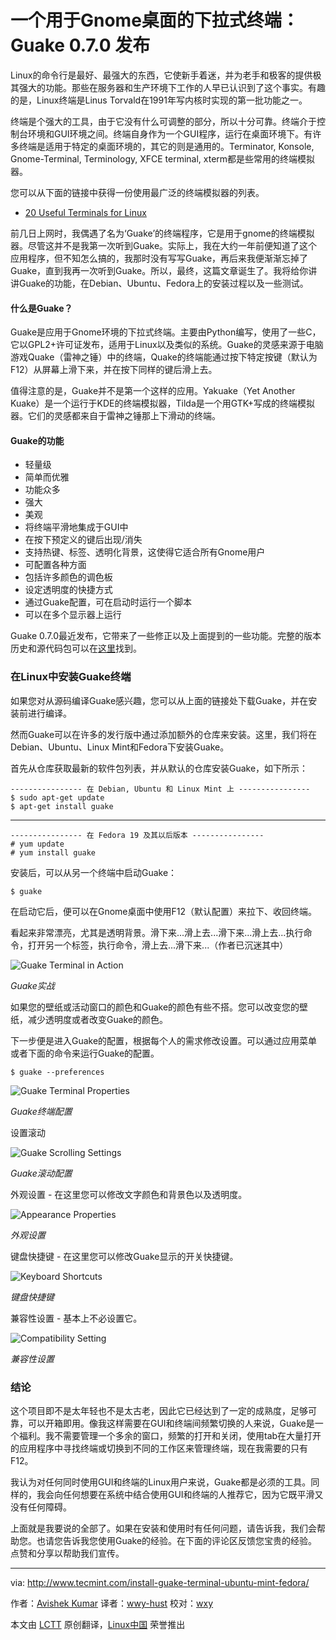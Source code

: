 一个用于Gnome桌面的下拉式终端： Guake 0.7.0 发布
================================================================================
Linux的命令行是最好、最强大的东西，它使新手着迷，并为老手和极客的提供极其强大的功能。那些在服务器和生产环境下工作的人早已认识到了这个事实。有趣的是，Linux终端是Linus Torvald在1991年写内核时实现的第一批功能之一。

终端是个强大的工具，由于它没有什么可调整的部分，所以十分可靠。终端介于控制台环境和GUI环境之间。终端自身作为一个GUI程序，运行在桌面环境下。有许多终端是适用于特定的桌面环境的，其它的则是通用的。Terminator, Konsole, Gnome-Terminal, Terminology, XFCE terminal, xterm都是些常用的终端模拟器。

您可以从下面的链接中获得一份使用最广泛的终端模拟器的列表。

- [20 Useful Terminals for Linux][1]

前几日上网时，我偶遇了名为‘Guake’的终端程序，它是用于gnome的终端模拟器。尽管这并不是我第一次听到Guake。实际上，我在大约一年前便知道了这个应用程序，但不知怎么搞的，我那时没有写写Guake，再后来我便渐渐忘掉了Guake，直到我再一次听到Guake。所以，最终，这篇文章诞生了。我将给你讲讲Guake的功能，在Debian、Ubuntu、Fedora上的安装过程以及一些测试。

#### 什么是Guake？ ####

Guake是应用于Gnome环境的下拉式终端。主要由Python编写，使用了一些C，它以GPL2+许可证发布，适用于Linux以及类似的系统。Guake的灵感来源于电脑游戏Quake（雷神之锤）中的终端，Quake的终端能通过按下特定按键（默认为F12）从屏幕上滑下来，并在按下同样的键后滑上去。

值得注意的是，Guake并不是第一个这样的应用。Yakuake（Yet Another Kuake）是一个运行于KDE的终端模拟器，Tilda是一个用GTK+写成的终端模拟器。它们的灵感都来自于雷神之锤那上下滑动的终端。

#### Guake的功能 ####

- 轻量级
- 简单而优雅
- 功能众多
- 强大
- 美观
- 将终端平滑地集成于GUI中
- 在按下预定义的键后出现/消失
- 支持热键、标签、透明化背景，这使得它适合所有Gnome用户
- 可配置各种方面
- 包括许多颜色的调色板
- 设定透明度的快捷方式
- 通过Guake配置，可在启动时运行一个脚本
- 可以在多个显示器上运行

Guake 0.7.0最近发布，它带来了一些修正以及上面提到的一些功能。完整的版本历史和源代码包可以在[这里][2]找到。

### 在Linux中安装Guake终端 ###

如果您对从源码编译Guake感兴趣，您可以从上面的链接处下载Guake，并在安装前进行编译。

然而Guake可以在许多的发行版中通过添加额外的仓库来安装。这里，我们将在Debian、Ubuntu、Linux Mint和Fedora下安装Guake。

首先从仓库获取最新的软件包列表，并从默认的仓库安装Guake，如下所示：

    ---------------- 在 Debian, Ubuntu 和 Linux Mint 上 ----------------
    $ sudo apt-get update
    $ apt-get install guake

----------

    ---------------- 在 Fedora 19 及其以后版本 ----------------
    # yum update
    # yum install guake

安装后，可以从另一个终端中启动Guake：

    $ guake

在启动它后，便可以在Gnome桌面中使用F12（默认配置）来拉下、收回终端。

看起来非常漂亮，尤其是透明背景。滑下来...滑上去...滑下来...滑上去...执行命令，打开另一个标签，执行命令，滑上去...滑下来...（作者已沉迷其中）

![Guake Terminal in Action](http://www.tecmint.com/wp-content/uploads/2015/05/Guake.png)

*Guake实战*

如果您的壁纸或活动窗口的颜色和Guake的颜色有些不搭。您可以改变您的壁纸，减少透明度或者改变Guake的颜色。

下一步便是进入Guake的配置，根据每个人的需求修改设置。可以通过应用菜单或者下面的命令来运行Guake的配置。

    $ guake --preferences

![Guake Terminal Properties](http://www.tecmint.com/wp-content/uploads/2015/05/Guake-Properties.png)

*Guake终端配置*

设置滚动

![Guake Scrolling Settings](http://www.tecmint.com/wp-content/uploads/2015/05/Guake-Scrolling.png)

*Guake滚动配置*

外观设置 - 在这里您可以修改文字颜色和背景色以及透明度。

![Appearance Properties](http://www.tecmint.com/wp-content/uploads/2015/05/Appearance-Properties.png)

*外观设置*

键盘快捷键 - 在这里您可以修改Guake显示的开关快捷键。

![Keyboard Shortcuts](http://www.tecmint.com/wp-content/uploads/2015/05/Keyboard-Shortcuts.png)

*键盘快捷键*

兼容性设置 - 基本上不必设置它。

![Compatibility Setting](http://www.tecmint.com/wp-content/uploads/2015/05/Compatibility-Setting.png)

*兼容性设置*

### 结论 ###

这个项目即不是太年轻也不是太古老，因此它已经达到了一定的成熟度，足够可靠，可以开箱即用。像我这样需要在GUI和终端间频繁切换的人来说，Guake是一个福利。我不需要管理一个多余的窗口，频繁的打开和关闭，使用tab在大量打开的应用程序中寻找终端或切换到不同的工作区来管理终端，现在我需要的只有F12。

我认为对任何同时使用GUI和终端的Linux用户来说，Guake都是必须的工具。同样的，我会向任何想要在系统中结合使用GUI和终端的人推荐它，因为它既平滑又没有任何障碍。

上面就是我要说的全部了。如果在安装和使用时有任何问题，请告诉我，我们会帮助您。也请您告诉我您使用Guake的经验。在下面的评论区反馈您宝贵的经验。点赞和分享以帮助我们宣传。

--------------------------------------------------------------------------------

via: http://www.tecmint.com/install-guake-terminal-ubuntu-mint-fedora/

作者：[Avishek Kumar][a]
译者：[wwy-hust](https://github.com/wwy-hust)
校对：[wxy](https://github.com/wxy)

本文由 [LCTT](https://github.com/LCTT/TranslateProject) 原创翻译，[Linux中国](https://linux.cn/) 荣誉推出

[a]:http://www.tecmint.com/author/avishek/
[1]:http://www.tecmint.com/linux-terminal-emulators/
[2]:https://github.com/Guake/guake/releases/tag/0.7.0
